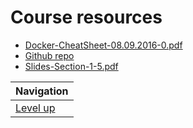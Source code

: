 # Course resources #

* [Docker-CheatSheet-08.09.2016-0.pdf](../files/Docker-CheatSheet-08.09.2016-0.pdf)
* [Github repo](https://github.com/bretfisher/udemy-docker-mastery)
* [Slides-Section-1-5.pdf](Slides-Section-1-5.pdf)

| Navigation               |
| ------------------------ |
| [Level up](../README.md) |
